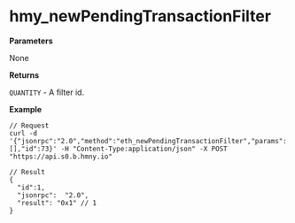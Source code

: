 # hmy\_newPendingTransactionFilter

**Parameters**

None

**Returns**

`QUANTITY` - A filter id.

**Example**

```
// Request
curl -d '{"jsonrpc":"2.0","method":"eth_newPendingTransactionFilter","params":[],"id":73}' -H "Content-Type:application/json" -X POST "https://api.s0.b.hmny.io"

// Result
{
  "id":1,
  "jsonrpc":  "2.0",
  "result": "0x1" // 1
}
```

